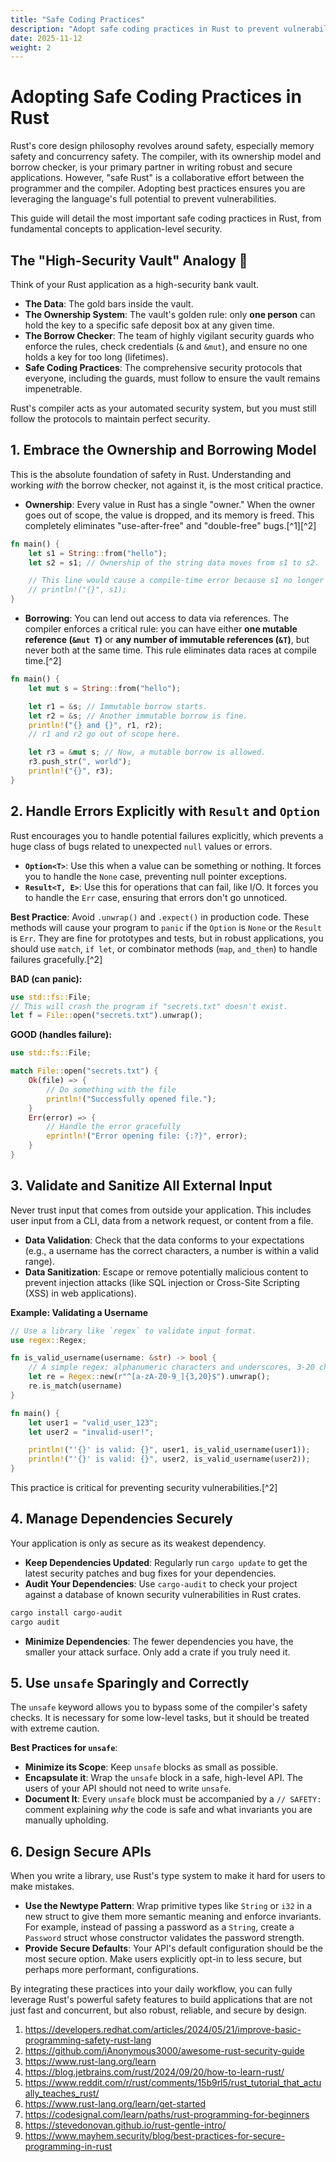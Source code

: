 ```yaml
---
title: "Safe Coding Practices"
description: "Adopt safe coding practices in Rust to prevent vulnerabilities and ensure robust applications."
date: 2025-11-12
weight: 2
---
```


# Adopting Safe Coding Practices in Rust

Rust's core design philosophy revolves around safety, especially memory safety and concurrency safety. The compiler, with its ownership model and borrow checker, is your primary partner in writing robust and secure applications. However, "safe Rust" is a collaborative effort between the programmer and the compiler. Adopting best practices ensures you are leveraging the language's full potential to prevent vulnerabilities.

This guide will detail the most important safe coding practices in Rust, from fundamental concepts to application-level security.

## The "High-Security Vault" Analogy 🏦

Think of your Rust application as a high-security bank vault.

- **The Data**: The gold bars inside the vault.
- **The Ownership System**: The vault's golden rule: only **one person** can hold the key to a specific safe deposit box at any given time.
- **The Borrow Checker**: The team of highly vigilant security guards who enforce the rules, check credentials (`&` and `&mut`), and ensure no one holds a key for too long (lifetimes).
- **Safe Coding Practices**: The comprehensive security protocols that everyone, including the guards, must follow to ensure the vault remains impenetrable.

Rust's compiler acts as your automated security system, but you must still follow the protocols to maintain perfect security.

## 1. Embrace the Ownership and Borrowing Model

This is the absolute foundation of safety in Rust. Understanding and working *with* the borrow checker, not against it, is the most critical practice.

- **Ownership**: Every value in Rust has a single "owner." When the owner goes out of scope, the value is dropped, and its memory is freed. This completely eliminates "use-after-free" and "double-free" bugs.[^1][^2]

```rust
fn main() {
    let s1 = String::from("hello");
    let s2 = s1; // Ownership of the string data moves from s1 to s2.

    // This line would cause a compile-time error because s1 no longer owns the data.
    // println!("{}", s1);
}
```

- **Borrowing**: You can lend out access to data via references. The compiler enforces a critical rule: you can have either **one mutable reference (`&mut T`)** or **any number of immutable references (`&T`)**, but never both at the same time. This rule eliminates data races at compile time.[^2]

```rust
fn main() {
    let mut s = String::from("hello");

    let r1 = &s; // Immutable borrow starts.
    let r2 = &s; // Another immutable borrow is fine.
    println!("{} and {}", r1, r2);
    // r1 and r2 go out of scope here.

    let r3 = &mut s; // Now, a mutable borrow is allowed.
    r3.push_str(", world");
    println!("{}", r3);
}
```


## 2. Handle Errors Explicitly with `Result` and `Option`

Rust encourages you to handle potential failures explicitly, which prevents a huge class of bugs related to unexpected `null` values or errors.

- **`Option<T>`**: Use this when a value can be something or nothing. It forces you to handle the `None` case, preventing null pointer exceptions.
- **`Result<T, E>`**: Use this for operations that can fail, like I/O. It forces you to handle the `Err` case, ensuring that errors don't go unnoticed.

**Best Practice**: Avoid `.unwrap()` and `.expect()` in production code. These methods will cause your program to `panic` if the `Option` is `None` or the `Result` is `Err`. They are fine for prototypes and tests, but in robust applications, you should use `match`, `if let`, or combinator methods (`map`, `and_then`) to handle failures gracefully.[^2]

**BAD (can panic):**

```rust
use std::fs::File;
// This will crash the program if "secrets.txt" doesn't exist.
let f = File::open("secrets.txt").unwrap();
```

**GOOD (handles failure):**

```rust
use std::fs::File;

match File::open("secrets.txt") {
    Ok(file) => {
        // Do something with the file
        println!("Successfully opened file.");
    }
    Err(error) => {
        // Handle the error gracefully
        eprintln!("Error opening file: {:?}", error);
    }
}
```


## 3. Validate and Sanitize All External Input

Never trust input that comes from outside your application. This includes user input from a CLI, data from a network request, or content from a file.

- **Data Validation**: Check that the data conforms to your expectations (e.g., a username has the correct characters, a number is within a valid range).
- **Data Sanitization**: Escape or remove potentially malicious content to prevent injection attacks (like SQL injection or Cross-Site Scripting (XSS) in web applications).

**Example: Validating a Username**

```rust
// Use a library like `regex` to validate input format.
use regex::Regex;

fn is_valid_username(username: &str) -> bool {
    // A simple regex: alphanumeric characters and underscores, 3-20 characters long.
    let re = Regex::new(r"^[a-zA-Z0-9_]{3,20}$").unwrap();
    re.is_match(username)
}

fn main() {
    let user1 = "valid_user_123";
    let user2 = "invalid-user!";

    println!("'{}' is valid: {}", user1, is_valid_username(user1));
    println!("'{}' is valid: {}", user2, is_valid_username(user2));
}
```

This practice is critical for preventing security vulnerabilities.[^2]

## 4. Manage Dependencies Securely

Your application is only as secure as its weakest dependency.

- **Keep Dependencies Updated**: Regularly run `cargo update` to get the latest security patches and bug fixes for your dependencies.
- **Audit Your Dependencies**: Use `cargo-audit` to check your project against a database of known security vulnerabilities in Rust crates.

```bash
cargo install cargo-audit
cargo audit
```

- **Minimize Dependencies**: The fewer dependencies you have, the smaller your attack surface. Only add a crate if you truly need it.


## 5. Use `unsafe` Sparingly and Correctly

The `unsafe` keyword allows you to bypass some of the compiler's safety checks. It is necessary for some low-level tasks, but it should be treated with extreme caution.

**Best Practices for `unsafe`**:

- **Minimize its Scope**: Keep `unsafe` blocks as small as possible.
- **Encapsulate it**: Wrap the `unsafe` block in a safe, high-level API. The users of your API should not need to write `unsafe`.
- **Document It**: Every `unsafe` block must be accompanied by a `// SAFETY:` comment explaining *why* the code is safe and what invariants you are manually upholding.


## 6. Design Secure APIs

When you write a library, use Rust's type system to make it hard for users to make mistakes.

- **Use the Newtype Pattern**: Wrap primitive types like `String` or `i32` in a new struct to give them more semantic meaning and enforce invariants. For example, instead of passing a password as a `String`, create a `Password` struct whose constructor validates the password strength.
- **Provide Secure Defaults**: Your API's default configuration should be the most secure option. Make users explicitly opt-in to less secure, but perhaps more performant, configurations.

By integrating these practices into your daily workflow, you can fully leverage Rust's powerful safety features to build applications that are not just fast and concurrent, but also robust, reliable, and secure by design.

1. https://developers.redhat.com/articles/2024/05/21/improve-basic-programming-safety-rust-lang
2. https://github.com/iAnonymous3000/awesome-rust-security-guide
3. https://www.rust-lang.org/learn
4. https://blog.jetbrains.com/rust/2024/09/20/how-to-learn-rust/
5. https://www.reddit.com/r/rust/comments/15b9rl5/rust_tutorial_that_actually_teaches_rust/
6. https://www.rust-lang.org/learn/get-started
7. https://codesignal.com/learn/paths/rust-programming-for-beginners
8. https://stevedonovan.github.io/rust-gentle-intro/
9. https://www.mayhem.security/blog/best-practices-for-secure-programming-in-rust
